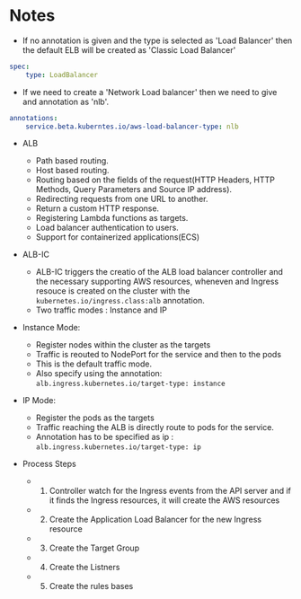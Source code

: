 # Notes

- If no annotation is given and the type is selected as 'Load Balancer' then the default ELB will be created as 'Classic Load Balancer'
```yaml
spec:
    type: LoadBalancer
```


- If we need to create a 'Network Load balancer' then we need to give and annotation as 'nlb'.

```yaml
annotations:
    service.beta.kuberntes.io/aws-load-balancer-type: nlb
```

- ALB
    - Path based routing.
    - Host based routing.
    - Routing based on the fields of the request(HTTP Headers, HTTP Methods, Query Parameters and Source IP address).
    - Redirecting requests from one URL to another.
    - Return a custom HTTP response.
    - Registering Lambda functions as targets.
    - Load balancer authentication to users.
    - Support for containerized applications(ECS)


- ALB-IC
    - ALB-IC triggers the creatio of the ALB load balancer controller and the necessary supporting AWS resources, wheneven and Ingress resouce is created on the cluster with the `kubernetes.io/ingress.class:alb` annotation.
    - Two traffic modes : Instance and IP


- Instance Mode:
    - Register nodes within the cluster as the targets
    - Traffic is reouted to NodePort for the service and then to the pods
    - This is the default traffic mode.
    - Also specify using the annotation: `alb.ingress.kubernetes.io/target-type: instance`

- IP Mode:
    - Register the pods as the targets
    - Traffic reaching the ALB is directly route to pods for the service.
    - Annotation has to be specified as ip : `alb.ingress.kubernetes.io/target-type: ip`


- Process Steps
    - 1. Controller watch for the Ingress events from the API server and if it finds the Ingress resources, it will create the AWS resources
    - 2. Create the Application Load Balancer for the new Ingress resource
    - 3. Create the Target Group
    - 4. Create the Listners
    - 5. Create the rules bases